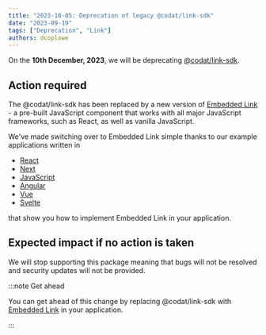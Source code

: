 ```yaml
---
title: "2023-10-05: Deprecation of legacy @codat/link-sdk"
date: "2023-09-19"
tags: ["Deprecation", "Link"]
authors: dcoplowe
---
```


On the **10th December, 2023**, we will be deprecating [@codat/link-sdk](https://www.npmjs.com/package/@codat/link-sdk).

<!--truncate-->

## Action required

The @codat/link-sdk has been replaced by a new version of [Embedded Link](https://docs.codat.io/auth-flow/authorize-embedded-link) - a pre-built JavaScript component that works with all major JavaScript frameworks, such as React, as well as vanilla JavaScript.

We've made switching over to Embedded Link simple thanks to our example applications written in

- [React](https://github.com/codatio/sdk-link/tree/main/examples/react)
- [Next](https://github.com/codatio/sdk-link/tree/main/examples/next)
- [JavaScript](https://github.com/codatio/sdk-link/tree/main/examples/javascript)
- [Angular](https://github.com/codatio/sdk-link/tree/main/examples/angular)
- [Vue](https://github.com/codatio/sdk-link/tree/main/examples/vue)
- [Svelte](https://github.com/codatio/sdk-link/tree/main/examples/svelte)

that show you how to implement Embedded Link in your application.

## Expected impact if no action is taken

We will stop supporting this package meaning that bugs will not be resolved and security updates will not be provided.

:::note Get ahead

You can get ahead of this change by replacing @codat/link-sdk with [Embedded Link](https://docs.codat.io/auth-flow/authorize-embedded-link) in your application.

:::